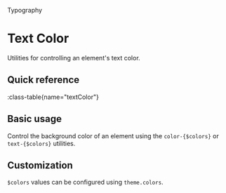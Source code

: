 <span text-primary fw-600>Typography</span>

# Text Color

Utilities for controlling an element's text color.

## Quick reference

:class-table{name="textColor"}

## Basic usage

Control the background color of an element using the `color-{$colors}` or `text-{$colors}` utilities.

## Customization

`$colors` values can be configured using `theme.colors`.

